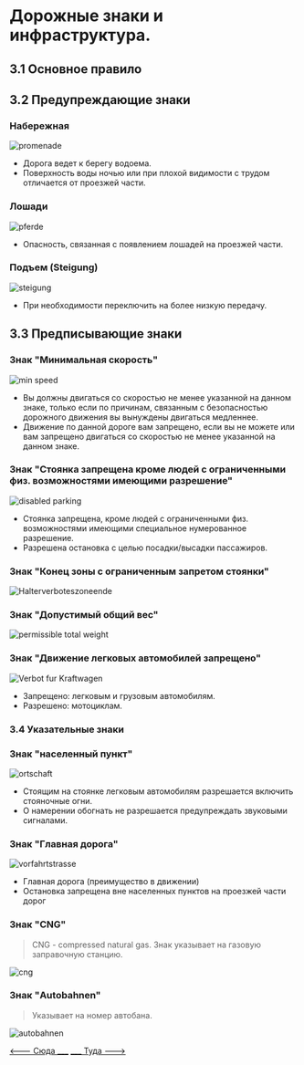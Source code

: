 # Дорожные знаки и инфраструктура.
## 3.1 Основное правило

## 3.2 Предупреждающие знаки
### Набережная
![promenade](/img/sign/promenade.png)
+ Дорога ведет к берегу водоема.
+ Поверхность воды ночью или при плохой видимости с трудом отличается от проезжей части.

### Лошади
![pferde](/img/sign/pferde.png)
+ Опасность, связанная с появлением лошадей на проезжей части.

### Подъем (Steigung)
![steigung](/img/sign/steigung.png)
+ При необходимости переключить на более низкую передачу.

## 3.3 Предписывающие знаки
### Знак "Минимальная скорость"
![min speed](/img/sign/min_speed.png)
+ Вы должны двигаться со скоростью не менее указанной на данном знаке, только если по причинам, связанным с безопасностью дорожного движения вы вынуждены двигаться медленнее.
+ Движение по данной дороге вам запрещено, если вы не можете или вам запрещено двигаться со скоростью не менее указанной на данном знаке.

### Знак "Стоянка запрещена кроме людей с ограниченными физ. возможностями имеющими разрешение"
![disabled parking](/img/sign/disabled_parking.png)
+ Стоянка запрещена, кроме людей с ограниченными физ. возможностями имеющими специальное нумерованное разрешение.
+ Разрешена остановка с целью посадки/высадки пассажиров.

### Знак "Конец зоны с ограниченным запретом стоянки"
![Halterverboteszoneende](/img/sign/ende_halterverbotes.png)

### Знак "Допустимый общий вес"
![permissible total weight](/img/sign/permissible_total_weight.png)

### Знак "Движение легковых автомобилей запрещено"
![Verbot fur Kraftwagen](/img/sign/verbot-fur-kraftwagen.png)
+ Запрещено: легковым и грузовым автомобилям.
+ Разрешено: мотоциклам.

### 3.4 Указательные знаки

### Знак "населенный пункт"
![ortschaft](/img/sign/ortschaft.png)
+ Стоящим на стоянке легковым автомобилям разрешается включить стояночные огни.
+ О намерении обогнать не разрешается предупреждать звуковыми сигналами.

### Знак "Главная дорога"
![vorfahrtstrasse](/img/sign/vorfahrtstrasse.png)
+ Главная дорога (преимущество в движении)
+ Остановка запрещена вне населенных пунктов на проезжей части дорог

### Знак "CNG"
>CNG - compressed natural gas. Знак указывает на газовую заправочную станцию.

![cng](/img/sign/cng.png)

### Знак "Autobahnen"
>Указывает на номер автобана.

![autobahnen](/img/sign/autobahnen.png)

[<--- Сюда ___](/02%20-%20law%20conditions.md)
[___ Туда --->](/04%20-%20road%20infrastructure.md)
